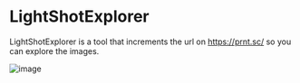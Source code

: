 # LightShotExplorer

LightShotExplorer is a tool that increments the url on https://prnt.sc/ so you can explore the images.



![image](https://user-images.githubusercontent.com/23159784/111576313-451ba200-877e-11eb-9790-fa7557e7a6fd.png)
